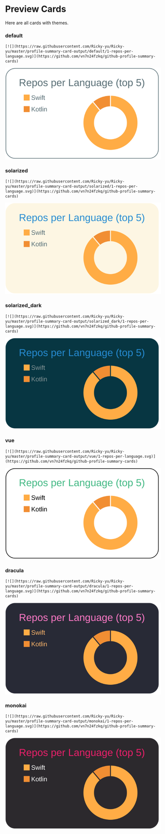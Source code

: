 
# Preview Cards

Here are all cards with themes.


### default


```
[![](https://raw.githubusercontent.com/Ricky-yu/Ricky-yu/master/profile-summary-card-output/default/1-repos-per-language.svg)](https://github.com/vn7n24fzkq/github-profile-summary-cards)
```
![](https://raw.githubusercontent.com/Ricky-yu/Ricky-yu/master/profile-summary-card-output/default/1-repos-per-language.svg)


### solarized


```
[![](https://raw.githubusercontent.com/Ricky-yu/Ricky-yu/master/profile-summary-card-output/solarized/1-repos-per-language.svg)](https://github.com/vn7n24fzkq/github-profile-summary-cards)
```
![](https://raw.githubusercontent.com/Ricky-yu/Ricky-yu/master/profile-summary-card-output/solarized/1-repos-per-language.svg)


### solarized_dark


```
[![](https://raw.githubusercontent.com/Ricky-yu/Ricky-yu/master/profile-summary-card-output/solarized_dark/1-repos-per-language.svg)](https://github.com/vn7n24fzkq/github-profile-summary-cards)
```
![](https://raw.githubusercontent.com/Ricky-yu/Ricky-yu/master/profile-summary-card-output/solarized_dark/1-repos-per-language.svg)


### vue


```
[![](https://raw.githubusercontent.com/Ricky-yu/Ricky-yu/master/profile-summary-card-output/vue/1-repos-per-language.svg)](https://github.com/vn7n24fzkq/github-profile-summary-cards)
```
![](https://raw.githubusercontent.com/Ricky-yu/Ricky-yu/master/profile-summary-card-output/vue/1-repos-per-language.svg)


### dracula


```
[![](https://raw.githubusercontent.com/Ricky-yu/Ricky-yu/master/profile-summary-card-output/dracula/1-repos-per-language.svg)](https://github.com/vn7n24fzkq/github-profile-summary-cards)
```
![](https://raw.githubusercontent.com/Ricky-yu/Ricky-yu/master/profile-summary-card-output/dracula/1-repos-per-language.svg)


### monokai


```
[![](https://raw.githubusercontent.com/Ricky-yu/Ricky-yu/master/profile-summary-card-output/monokai/1-repos-per-language.svg)](https://github.com/vn7n24fzkq/github-profile-summary-cards)
```
![](https://raw.githubusercontent.com/Ricky-yu/Ricky-yu/master/profile-summary-card-output/monokai/1-repos-per-language.svg)

